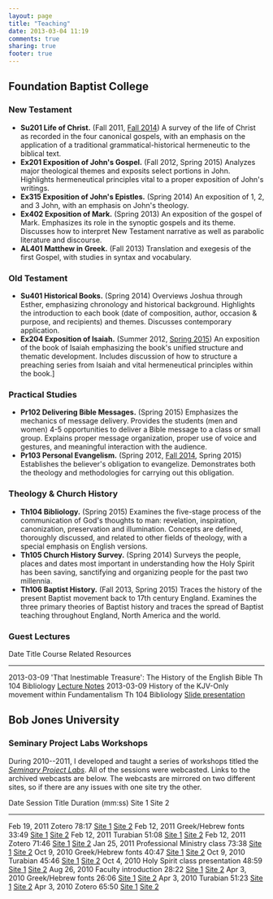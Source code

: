 ```yaml
---
layout: page
title: "Teaching"
date: 2013-03-04 11:19
comments: true
sharing: true
footer: true
---
```


## Foundation Baptist College

### New Testament

* **Su201 Life of Christ.** (Fall 2011, [Fall 2014][su201-fall-2014]) A survey of the life of Christ as recorded in the four canonical gospels, with an emphasis on the application of a traditional grammatical-historical hermeneutic to the biblical text.
* **Ex201 Exposition of John's Gospel.** (Fall 2012, Spring 2015) Analyzes major theological themes and exposits select portions in John. Highlights hermeneutical principles vital to a proper exposition of John's writings.
* **Ex315 Exposition of John's Epistles.** (Spring 2014) An exposition of 1, 2, and 3 John, with an emphasis on John's theology.
* **Ex402 Exposition of Mark.** (Spring 2013) An exposition of the gospel of Mark. Emphasizes its role in the synoptic gospels and its theme. Discusses how to interpret New Testament narrative as well as parabolic literature and discourse.
* **AL401 Matthew in Greek.** (Fall 2013) Translation and exegesis of the first Gospel, with studies in syntax and vocabulary.

### Old Testament

* **Su401 Historical Books.** (Spring 2014) Overviews Joshua through Esther, emphasizing chronology and historical background. Highlights the introduction to each book (date of composition, author, occasion & purpose, and recipients) and themes. Discusses contemporary application.
* **Ex204 Exposition of Isaiah.** (Summer 2012, [Spring 2015][ex204-spring-2015]) An exposition of the book of Isaiah emphasizing the book's unified structure and thematic development. Includes discussion of how to structure a preaching series from Isaiah and vital hermeneutical principles within the book.]

### Practical Studies

* **Pr102 Delivering Bible Messages.** (Spring 2015) Emphasizes the mechanics of message delivery. Provides the students (men and women) 4-5 opportunities to deliver a Bible message to a class or small group.  Explains proper message organization, proper use of voice and gestures, and meaningful interaction with the audience.
* **Pr103 Personal Evangelism.** (Spring 2012, [Fall 2014][pr103-fall-2014], Spring 2015) Establishes the believer's obligation to evangelize. Demonstrates both the theology and methodologies for carrying out this obligation.

### Theology & Church History

* **Th104 Bibliology.** (Spring 2015) Examines the five-stage process of the communication of God's thoughts to man: revelation, inspiration, canonization, preservation and illumination. Concepts are defined, thoroughly discussed, and related to other fields of theology, with a special emphasis on English versions.
* **Th105 Church History Survey.** (Spring 2014) Surveys the people, places and dates most important in understanding how the Holy Spirit has been saving, sanctifying and organizing people for the past two millennia.
* **Th106 Baptist History.** (Fall 2013, Spring 2015) Traces the history of the present Baptist movement back to 17th century England. Examines the three primary theories of Baptist history and traces the spread of Baptist teaching throughout England, North America and the world.

### Guest Lectures

Date       Title                                                           Course               Related Resources
---------- --------------------------------------------------------------- -------------------- ----------------------------------------
2013-03-09 'That Inestimable Treasure': The History of the English Bible   Th 104 Bibliology    [Lecture Notes][2013-03-09-English]
2013-03-09 History of the KJV-Only movement within Fundamentalism          Th 104 Bibliology    [Slide presentation][2013-03-09-KJVO]

<!-- eventually add summer 2011 block class lectures? -->

## Bob Jones University

### Seminary Project Labs Workshops

During 2010--2011, I developed and taught a series of workshops titled the *[Seminary Project Labs][seminary-project-labs]*. All of the sessions were webcasted. Links to the archived webcasts are below. The webcasts are mirrored on two different sites, so if there are any issues with one site try the other.

Date			Session Title					Duration (mm:ss)	Site 1							Site 2
------------    -------------------------------	----------------	-------------------------------	--------------------------------
Feb 19, 2011 	Zotero 							78:17 				[Site 1][2011-02-19-Zotero-1] 	[Site 2][2011-02-19-Zotero-2]
Feb 12, 2011 	Greek/Hebrew fonts 				33:49   			[Site 1][2011-02-12-Greek-1]	[Site 2][2011-02-12-Greek-2]
Feb 12, 2011 	Turabian 						51:08 				[Site 1][2011-02-12-Turabian-1]	[Site 2][2011-02-12-Turabian-2]
Feb 12, 2011 	Zotero 							71:46 				[Site 1][2011-02-12-Zotero-1]	[Site 2][2011-02-12-Zotero-2]
Jan 25, 2011 	Professional Ministry class 	73:38 				[Site 1][2011-01-25-DMin-1]		[Site 2][2011-01-25-DMin-2]
Oct 9, 2010  	Greek/Hebrew fonts 				40:47 				[Site 1][2010-10-09-Greek-1]	[Site 2][2010-10-09-Greek-2]
Oct 9, 2010 	Turabian 						45:46 				[Site 1][2010-10-09-Turabian-1]	[Site 2][2010-10-09-Turabian-2]
Oct 4, 2010 	Holy Spirit class presentation 	48:59				[Site 1][2010-10-04-HS-1]		[Site 2][2010-10-04-HS-2]
Aug 26, 2010 	Faculty introduction 			28:22 				[Site 1][2010-08-26-Faculty-1]	[Site 2][2010-08-26-Faculty-2]
Apr 3, 2010 	Greek/Hebrew fonts 				26:06 				[Site 1][2010-04-03-Greek-1]	[Site 2][2010-04-03-Greek-2]
Apr 3, 2010 	Turabian 						51:23 				[Site 1][2010-04-03-Turabian-1]	[Site 2][2010-04-03-Turabian-2]
Apr 3, 2010 	Zotero 							65:50 				[Site 1][2010-04-03-Zotero-1]	[Site 2][2010-04-03-Zotero-2]

[su201]: http://blogs.duncanjohnson.ca/su201-2011
[su201-fall-2014]: http://blogs.duncanjohnson.ca/su201-fall-2014/
[pr103]: http://blogs.duncanjohnson.ca/pr103-2012
[pr103-fall-2014]: http://blogs.duncanjohnson.ca/pr103-fall-2014/
[ex204]: http://blogs.duncanjohnson.ca/ex204-2012
[ex204-spring-2015]: http://blogs.duncanjohnson.ca/ex204-spring-2015/
[ex201]: http://blogs.duncanjohnson.ca/ex201-2012
[ex402]: http://blogs.duncanjohnson.ca/ex402-2013
[th105]: http://blogs.duncanjohnson.ca/th105-2014/
[th106]: http://blogs.duncanjohnson.ca/th106-2013/
[su401]: http://blogs.duncanjohnson.ca/su401-2014/

[FBC]: http://www.foundationbaptistcollege.ca/
[2013-03-09-English]: http://duncanjohnson.ca/blog/2013/03/09/history-of-the-english-bible/
[2013-03-09-KJVO]: http://duncanjohnson.ca/KJV-Only-Movement-History/

[seminary-project-labs]: http://libguides.bju.edu/seminary
[2011-02-19-Zotero-1]: http://lecturecapture.bju.edu/Panopto/Pages/Viewer/Default.aspx?id=25f99f5b-0447-44a0-a0e8-4d452d7165d3
[2011-02-19-Zotero-2]: http://s3.amazonaws.com/SeminaryProjectLabs/2011-02-19/default.htm
[2011-02-12-Greek-1]: http://lecturecapture.bju.edu/CourseCast/Viewer/Default.aspx?id=d5eec861-0e77-45b6-969d-07fb5deef5cc
[2011-02-12-Greek-2]: http://s3.amazonaws.com/SeminaryProjectLabs/2011-02-12/1-GreekHebrew/default.htm
[2011-02-12-Turabian-1]: http://lecturecapture.bju.edu/CourseCast/Viewer/Default.aspx?id=c4514f89-4330-40da-8220-e223504e0b8e
[2011-02-12-Turabian-2]: http://s3.amazonaws.com/SeminaryProjectLabs/2011-02-12/2-Turabian/default.htm
[2011-02-12-Zotero-1]: http://lecturecapture.bju.edu/CourseCast/Viewer/Default.aspx?id=a00a3fe7-b191-4356-ad07-df3361612d58
[2011-02-12-Zotero-2]: http://s3.amazonaws.com/SeminaryProjectLabs/2011-02-12/3-Zotero/default.htm
[2011-01-25-DMin-1]: http://lecturecapture.bju.edu/Panopto/Pages/Viewer/Default.aspx?id=50ec8f30-04a7-4478-80fb-873a6031a3e1
[2011-01-25-DMin-2]: http://s3.amazonaws.com/SeminaryProjectLabs/2011-01-25/default.htm
[2010-10-09-Greek-1]: http://lecturecapture.bju.edu/CourseCast/Viewer/Default.aspx?id=acee8207-a5f8-4dba-927a-3cfcdafcc19e
[2010-10-09-Greek-2]: http://s3.amazonaws.com/SeminaryProjectLabs/2010-10-09/GreekHebrewFonts/default.htm
[2010-10-09-Turabian-1]: http://lecturecapture.bju.edu/CourseCast/Viewer/Default.aspx?id=d359a0d1-f8e7-4d85-b906-d1944fecdf86
[2010-10-09-Turabian-2]: http://s3.amazonaws.com/SeminaryProjectLabs/2010-10-09/Turabian/default.htm
[2010-10-04-HS-1]: http://lecturecapture.bju.edu/Panopto/Pages/Viewer/Default.aspx?id=20e80ac8-dda2-428e-85f3-523fd52ddd71
[2010-10-04-HS-2]: http://s3.amazonaws.com/SeminaryProjectLabs/2010-10-04-HSclass/default.htm
[2010-08-26-Faculty-1]: http://lecturecapture.bju.edu/Panopto/Pages/Viewer/Default.aspx?id=abb3ed25-c5af-4623-9672-3db6284225b2
[2010-08-26-Faculty-2]: http://s3.amazonaws.com/SeminaryProjectLabs/2010-08-26-FacultyIntro/default.htm
[2010-04-03-Greek-1]: http://lecturecapture.bju.edu/Panopto/Pages/Viewer/Default.aspx?id=d1bfa0d1-26b0-4a4c-962e-29c9f0aae010
[2010-04-03-Greek-2]: http://s3.amazonaws.com/SeminaryProjectLabs/2010-04-03/1%20Greek%20&%20Hebrew%20Fonts/default.htm
[2010-04-03-Turabian-1]: http://lecturecapture.bju.edu/Panopto/Pages/Viewer/Default.aspx?id=d63dd23c-e93d-4ad0-9c04-aac26765e110
[2010-04-03-Turabian-2]: http://s3.amazonaws.com/SeminaryProjectLabs/2010-04-03/2%20Turabian%20Wizard/default.htm
[2010-04-03-Zotero-1]: http://lecturecapture.bju.edu/Panopto/Pages/Viewer/Default.aspx?id=118c34c2-6b8e-4815-8c74-226f1c43d75d
[2010-04-03-Zotero-2]: http://s3.amazonaws.com/SeminaryProjectLabs/2010-04-03/3%20Zotero/default.htm